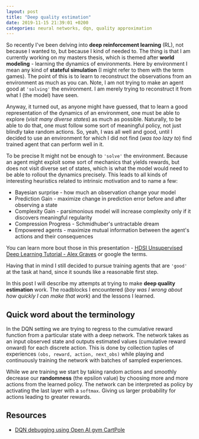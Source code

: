 ```yaml
---
layout: post
title: "Deep quality estimation"
date: 2019-11-15 21:39:01 +0200
categories: neural networks, dqn, quality approximation
---
```


So recently I've been delving into **deep reinforcement learning** (RL), not because I wanted to, but
because I kind of needed to. The thing is that I am currently working on my masters thesis,
which is themed after **world modeling** - learning the dynamics of environments. Here by environment
I mean any kind of **stateful simulation** (I might refer to them with the term games).
The point of this is to learn to reconstruct the observations from an environment as much as you can.
Note, I am not trying to make an agent good at `'solving'` the environment. I am merely trying to
reconstruct it from what I (the model) have seen.

Anyway, it turned out, as anyone might have guessed, that to learn a good representation
of the dynamics of an environment, one must be able to explore (_visit many diverse states_) as much
as possible. Naturally, to be able to do that, one must follow some sort of meaningful policy,
not just blindly take random actions.
So, yeah, I was all well and good, until I decided to use an environment for which I did not find
(_was too lazy to_) find trained agent that can perform well in it.

To be precise It might not be enough to `'solve'` the environment. Because an agent might
exploit some sort of mechanics that yields rewards, but does not visit diverse set of states,
which is what the model would need to be able to rollout the dynamics precisely.
This leads to all kinds of interesting heuristics related to intrinsic motivation and to name a few:

- Bayesian surprise - how much an observation change your model
- Prediction Gain - maximize change in prediction error before and after observing a state
- Complexity Gain - parsimonious model will increase complexity only if it discovers meaningful regularity
- Compression Progress - Schmidhuber's untractable dream
- Empowered agents - maximize mutual information between the agent's actions and their consequences

You can learn more bout those in this presentation -
[HDSI Unsupervised Deep Learning Tutorial - Alex Graves](https://www.youtube.com/watch?v=DSYzHPW26Ig)
or google the terms.

Having that in mind I still decided to pursue training agents that are `'good'` at the
task at hand, since it sounds like a reasonable first step.

In this post I will describe my attempts at trying to make **deep quality estimation** work. The roadblocks
I encountered (_boy was I wrong about how quickly I can make that work_) and the lessons I learned.

## Quick word about the terminology

In the DQN setting we are trying to regress to the cumulative reward function from a
particular state with a deep network. The network takes as an input observed state and
outputs estimated values (cumulative reward onward) for each discrete action.
This is done by collection tuples of experiences `(obs, reward, action, next_obs)` while
playing and continuously training the network with batches of sampled experiences.

While we are training we start by taking random actions and smoothly decrease our
**randomness** (the epsilon value) by choosing more and more actions from the learned policy.
The network can be interpreted as policy by activating the last layer with a `softmax`.
Giving us larger probability for actions leading to greater rewards.

## Resources

- [DQN debugging using Open AI gym CartPole](https://adgefficiency.com/dqn-debugging/)
